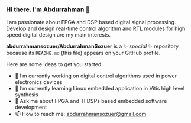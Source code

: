 ### Hi there. I'm Abdurrahman 👋

I am passionate about FPGA and DSP based digital signal processing. Develop and design real-time control algorithm and RTL modules for high speed digital design are my main interests. 

**abdurrahmansozuer/AbdurrahmanSozuer** is a ✨ _special_ ✨ repository because its `README.md` (this file) appears on your GitHub profile.

Here are some ideas to get you started:

- 🔭 I’m currently working on digital control algorithms used in power electronics devices
- 🌱 I’m currently learning Linux embedded application in Vitis high level synthesis
- 💬 Ask me about FPGA and TI DSPs based embedded software development
- 📫 How to reach me: abdurrahmansozuer@gmail.com


